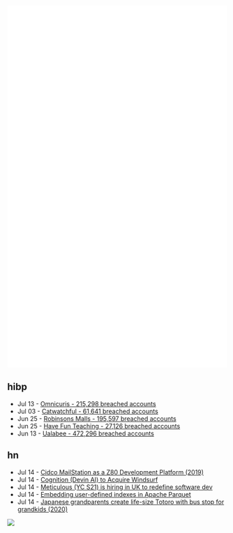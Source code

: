 ![Metrics](https://raw.githubusercontent.com/phixion/phixion/master/metrics.svg)

## hibp

<!--
for https://github.com/phixion/phixion/blob/main/.github/workflows/feeds.yml
-->
<!--START_SECTION:haveibeenpwnd-->
- Jul 13 - [Omnicuris - 215,298 breached accounts](https://haveibeenpwned.com/Breach/Omnicuris)
- Jul 03 - [Catwatchful - 61,641 breached accounts](https://haveibeenpwned.com/Breach/Catwatchful)
- Jun 25 - [Robinsons Malls - 195,597 breached accounts](https://haveibeenpwned.com/Breach/RobinsonsMalls)
- Jun 25 - [Have Fun Teaching - 27,126 breached accounts](https://haveibeenpwned.com/Breach/HaveFunTeaching)
- Jun 13 - [Ualabee - 472,296 breached accounts](https://haveibeenpwned.com/Breach/Ualabee)
<!--END_SECTION:haveibeenpwnd-->

## hn

<!--
for https://github.com/phixion/phixion/blob/main/.github/workflows/feeds.yml
-->
<!--START_SECTION:hn-->
- Jul 14 - [Cidco MailStation as a Z80 Development Platform (2019)](https://jcs.org/2019/05/03/mailstation)
- Jul 14 - [Cognition (Devin AI) to Acquire Windsurf](https://cognition.ai/blog/windsurf)
- Jul 14 - [Meticulous (YC S21) is hiring in UK to redefine software dev](https://tinyurl.com/join-meticulous)
- Jul 14 - [Embedding user-defined indexes in Apache Parquet](https://datafusion.apache.org/blog/2025/07/14/user-defined-parquet-indexes/)
- Jul 14 - [Japanese grandparents create life-size Totoro with bus stop for grandkids (2020)](https://mymodernmet.com/totoro-sculpture-bus-stop/)
<!--END_SECTION:hn-->

<!--
for https://yhype.me
-->
![](https://hit.yhype.me/github/profile?user_id=13013670)
